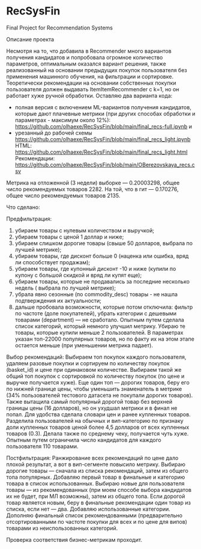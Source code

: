 # RecSysFin
Final Project for Recommendation Systems

Описание проекта

Несмотря на то, что добавила в Recommender много вариантов получения кандидатов и попробовала огромное количество параметров, оптимальным оказался вариант решения, также реализованный на основании предыдущих покупок пользователя без применения машинного обучения, на фильтрации и сортировке. Теоретически рекомендации на основании собственных покупки пользователя должен выдавать ItemItemRecommender с k=1, но он работает хуже ручной обработки. Оставляю два варианта кода: 
- полная версия с включением ML-вариантов получения кандидатов, которые дают плачевные метрики (при других способах обработки и параметрах - максимум около 12%): https://github.com/olhaexe/RecSysFin/blob/main/final_recs-full.ipynb и 
- урезанный до рабочей схемы https://github.com/olhaexe/RecSysFin/blob/main/final_recs_light.ipynb
HTML: https://github.com/olhaexe/RecSysFin/blob/main/final_recs_light.html
Рекомендации: https://github.com/olhaexe/RecSysFin/blob/main/OBerezovskaya_recs.csv

Метрика на отложенной (3 недели) выборке — 0.20003298, общее число рекомендуемых товаров 2282. На той, что в гит — 0.170276,  общее число рекомендуемых товаров 2135.


Что сделано:

Предфильтрация:
1. убираем товары с нулевым количеством и выручкой;
2. убираем товары с ценой 1 доллар и ниже;
3. убираем слишком дорогие товары (свыше 50 долларов, выбрала по лучшей метрике);
4. убираем товары, где дисконт больше 0 (наценка или ошибка, вряд ли способствует продажам); 
5. убираем товары, где купонный дисконт -10 и ниже (купили по купону с большой скидкой и вряд ли купят еще);
6. убираем товары, которые не продавались за последние несколько недель ( выбрала по лучшей метрике);
7. убрала явно сезонные (по commodity_desc) товары - не нашла подтверждения их актуальности;
8. дальше пробовала возможности, которые потом отключила: фильтр по частоте (доле покупателей), убрать категории с дешевыми товарами (department) — не сработало. Опытным путем сделала список категорий, который немного улучшил метрику. Убираю те товары, которые купили меньше 2 пользователей. В параметрах указан топ-22000 популярных товаров, но по факту их на этом этапе остается меньше (при уменьшении метрика падает).

Выбор рекомендаций:
Выбираем топ покупок каждого пользователя, удаляем разовые покупки и сортируем по количеству покупок (basket_id) и цене при одинаковом количестве.
Выбираем такой же общий топ покупок с сортировкой по количеству покупок (по цене и выручке получается хуже).
Еще один топ — дорогих товаров, беру его по нижней границе цены, чтобы уменьшить знаменатель в метрике (34% пользователей тестового датасета не покупали дорогих товаров). Также вытащила самый популярный дорогой товар без верхней границы цены (16 долларов), но он ухудшал метрики и в финал не попал.
Для удобства сделала словари цен и ранее купленных товаров.
Разделила пользователей на обычных и вип-категорию по признаку доли купленных товаров ценой более 4,5 долларов от всех купленных товаров (0.3). Делала также по среднему чеку, получается чуть хуже.
Опытным путем ограничила число кандидатов для каждого пользователя 110 товарами.

Постфильтрация:
Ранжирование всех рекомендаций по цене дало плохой результат, а вот в вип-сегменте повысило метрику.
Выбираю дорогие товары — сначала из списка рекомендаций, затем из общего топа популярных. Добавляю первый товар в финальные и категорию товара в список использованных.
Выбираю новые для пользователя товары — из рекомендованных (при моем способе выбора кандидатов их не будет, при МЛ возможны), затем из общего топа. Если дорогой товар является новым, беру в финальные рекомендации один товар из списка, если нет — два. Добавляю использованные категории. Дополняю финальный список рекомендованными (предварительно отсортированными по частоте покупки для всех и по цене для випов) товарами из неиспользованных категорий.

Проверка соответствия бизнес-метрикам проходит.
